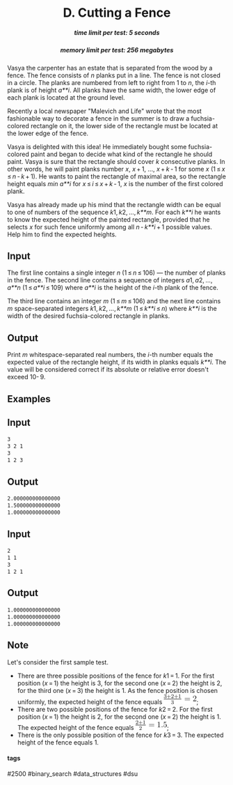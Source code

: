<h1 style='text-align: center;'> D. Cutting a Fence</h1>

<h5 style='text-align: center;'>time limit per test: 5 seconds</h5>
<h5 style='text-align: center;'>memory limit per test: 256 megabytes</h5>

Vasya the carpenter has an estate that is separated from the wood by a fence. The fence consists of *n* planks put in a line. The fence is not closed in a circle. The planks are numbered from left to right from 1 to *n*, the *i*-th plank is of height *a**i*. All planks have the same width, the lower edge of each plank is located at the ground level.

Recently a local newspaper "Malevich and Life" wrote that the most fashionable way to decorate a fence in the summer is to draw a fuchsia-colored rectangle on it, the lower side of the rectangle must be located at the lower edge of the fence.

Vasya is delighted with this idea! He immediately bought some fuchsia-colored paint and began to decide what kind of the rectangle he should paint. Vasya is sure that the rectangle should cover *k* consecutive planks. In other words, he will paint planks number *x*, *x* + 1, ..., *x* + *k* - 1 for some *x* (1 ≤ *x* ≤ *n* - *k* + 1). He wants to paint the rectangle of maximal area, so the rectangle height equals *min* *a**i* for *x* ≤ *i* ≤ *x* + *k* - 1, *x* is the number of the first colored plank.

Vasya has already made up his mind that the rectangle width can be equal to one of numbers of the sequence *k*1, *k*2, ..., *k**m*. For each *k**i* he wants to know the expected height of the painted rectangle, provided that he selects *x* for such fence uniformly among all *n* - *k**i* + 1 possible values. Help him to find the expected heights.

## Input

The first line contains a single integer *n* (1 ≤ *n* ≤ 106) — the number of planks in the fence. The second line contains a sequence of integers *a*1, *a*2, ..., *a**n* (1 ≤ *a**i* ≤ 109) where *a**i* is the height of the *i*-th plank of the fence.

The third line contains an integer *m* (1 ≤ *m* ≤ 106) and the next line contains *m* space-separated integers *k*1, *k*2, ..., *k**m* (1 ≤ *k**i* ≤ *n*) where *k**i* is the width of the desired fuchsia-colored rectangle in planks.

## Output

Print *m* whitespace-separated real numbers, the *i*-th number equals the expected value of the rectangle height, if its width in planks equals *k**i*. The value will be considered correct if its absolute or relative error doesn't exceed 10- 9.

## Examples

## Input


```
3  
3 2 1  
3  
1 2 3  

```
## Output


```
2.000000000000000  
1.500000000000000  
1.000000000000000  

```
## Input


```
2  
1 1  
3  
1 2 1  

```
## Output


```
1.000000000000000  
1.000000000000000  
1.000000000000000  

```
## Note

Let's consider the first sample test. 

* There are three possible positions of the fence for *k*1 = 1. For the first position (*x* = 1) the height is 3, for the second one (*x* = 2) the height is 2, for the third one (*x* = 3) the height is 1. As the fence position is chosen uniformly, the expected height of the fence equals ![](images/0ed28200fa09ec6d42acd5ca3000c84f76b97429.png);
* There are two possible positions of the fence for *k*2 = 2. For the first position (*x* = 1) the height is 2, for the second one (*x* = 2) the height is 1. The expected height of the fence equals ![](images/3b5954017d5a606755151a3722724884260d7e16.png);
* There is the only possible position of the fence for *k*3 = 3. The expected height of the fence equals 1.


#### tags 

#2500 #binary_search #data_structures #dsu 